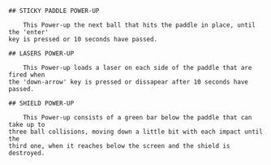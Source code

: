    ## STICKY PADDLE POWER-UP

        This Power-up the next ball that hits the paddle in place, until the 'enter'
    key is pressed or 10 seconds have passed.

    ## LASERS POWER-UP

        This Power-up loads a laser on each side of the paddle that are fired when
    the 'down-arrow' key is pressed or dissapear after 10 seconds have passed.
    
    ## SHIELD POWER-UP

        This Power-up consists of a green bar below the paddle that can take up to 
    three ball collisions, moving down a little bit with each impact until the
    third one, when it reaches below the screen and the shield is destroyed.